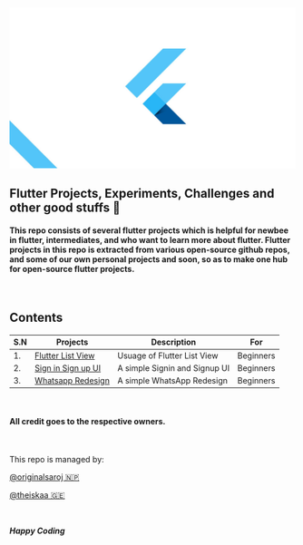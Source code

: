 ![Flutter Logo](src/flutter_logo.jpeg)


## Flutter Projects, Experiments, Challenges and other good stuffs :star2: 

#### This repo consists of several flutter projects which is helpful for newbee in flutter, intermediates, and who want to learn more about flutter. Flutter projects in this repo is extracted from various open-source github repos, and some of our own personal projects and soon, **so as to make one hub** for open-source flutter projects.

&nbsp;

## Contents

| S.N | Projects                                                                                        | Description                   | For       |
| --- | ----------------------------------------------------------------------------------------------- | ----------------------------- | --------- |
| 1.  | [Flutter List View](https://github.com/originalsaroj/Flutter/)                                  | Usuage of Flutter List View   | Beginners |
| 2.  | [Sign in Sign up UI](https://github.com/originalsaroj/Flutter/tree/master/SignIn_and_SignUp_UI) | A simple Signin and Signup UI | Beginners |
| 3.  | [Whatsapp Redesign](https://github.com/originalsaroj/Flutter/tree/master/whatsapp_redesign)     | A simple WhatsApp Redesign    | Beginners |


&nbsp;

#### All credit goes to the respective owners.
&nbsp;

This repo is managed by:

[@originalsaroj 🇳🇵](https://github.com/originalsaroj)

[@theiskaa 🇬🇪](https://github.com/theiskaa)

&nbsp;

***Happy Coding*** 